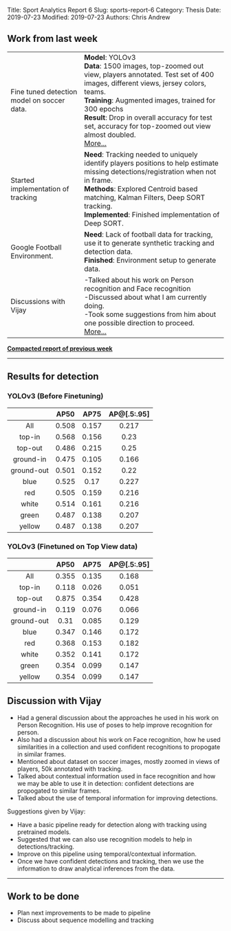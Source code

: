 Title: Sport Analytics Report 6
Slug: sports-report-6
Category: Thesis
Date: 2019-07-23
Modified: 2019-07-23
Authors: Chris Andrew

<!--
## Work done:
- Created compact report of last weeks progress
- Wrote code to generate synthetic data using Google Football environment
- Had discussion with Vijay about his work

------- -->
## Work from last week

|  |  |
| --- | --- |
| Fine tuned detection model on soccer data. | **Model**: YOLOv3 <br> **Data**: 1500 images, top-zoomed out view, players annotated. Test set of 400 images, different views, jersey colors, teams. <br> **Training**: Augmented images, trained for 300 epochs <br> **Result**: Drop in overall accuracy for test set, accuracy for top-zoomed out view almost doubled. <br> <a href="#results"> More... </a>|
| Started implementation of tracking | **Need**: Tracking needed to uniquely identify players positions to help estimate missing detections/registration when not in frame. <br> **Methods**: Explored Centroid based matching, Kalman Filters, Deep SORT tracking. <br> **Implemented**: Finished implementation of Deep SORT.|
|Google Football Environment.| **Need**: Lack of football data for tracking, use it to generate synthetic tracking and detection data. <br> **Finished**: Environment setup to generate data.|
| Discussions with Vijay | -Talked about his work on Person recognition and Face recognition <br> -Discussed about what I am currently doing. <br> -Took some suggestions from him about one possible direction to proceed. <br> <a href="#discussion"> More... </a>|

<b> <a href="{filename}/pdfs/report-1.pdf"> Compacted report of previous week </a> </b> <br>

--------
<a id="results"></a>
## Results for detection

### YOLOv3 (Before Finetuning)


| |AP50|AP75|AP@[.5:.95]|
|:--:|:--:|:--:|:--:|
| All        | 0.508 | 0.157 | 0.217       |
| top-in     | 0.568 | 0.156 | 0.23        |
| top-out    | 0.486 | 0.215 | 0.25        |
| ground-in  | 0.475 | 0.105 | 0.166       |
| ground-out | 0.501 | 0.152 | 0.22        |
| blue       | 0.525 | 0.17  | 0.227       |
| red        | 0.505 | 0.159 | 0.216       |
| white      | 0.514 | 0.161 | 0.216       |
| green      | 0.487 | 0.138 | 0.207       |
| yellow     | 0.487 | 0.138 | 0.207       |

### YOLOv3 (Finetuned on Top View data)

| | AP50  | AP75  | AP@[.5:.95] |
|:------------:|:-------:|:-------:|:-------------:|
| All        | 0.355 | 0.135 | 0.168       |
| top-in     | 0.118 | 0.026 | 0.051       |
| top-out    | 0.875 | 0.354 | 0.428       |
| ground-in  | 0.119 | 0.076 | 0.066       |
| ground-out | 0.31  | 0.085 | 0.129       |
| blue       | 0.347 | 0.146 | 0.172       |
| red        | 0.368 | 0.153 | 0.182       |
| white      | 0.352 | 0.141 | 0.172       |
| green      | 0.354 | 0.099 | 0.147       |
| yellow     | 0.354 | 0.099 | 0.147       |


<a id="discussion"></a>
## Discussion with Vijay
- Had a general discussion about the approaches he used in his work on Person Recognition. His use of poses to help improve recognition for person.
- Also had a discussion about his work on Face recognition, how he used similarities in a collection and used confident recognitions to propogate in similar frames.
- Mentioned about dataset on soccer images, mostly zoomed in views of players, 50k annotated with tracking.
- Talked about contextual information used in face recognition and how we may be able to use it in detection: confident detections are propogated to similar frames.
- Talked about the use of temporal information for improving detections.


Suggestions given by Vijay:
- Have a basic pipeline ready for detection along with tracking using pretrained models.
- Suggested that we can also use recognition models to help in detections/tracking.
- Improve on this pipeline using temporal/contextual information.
- Once we have confident detections and tracking, then we use the information to draw analytical inferences from the data.

-------
## Work to be done
- Plan next improvements to be made to pipeline
- Discuss about sequence modelling and tracking
